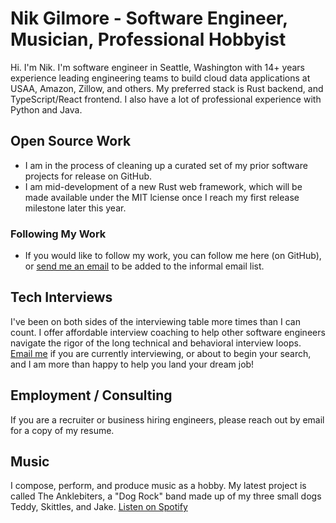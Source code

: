 # Nik Gilmore - Software Engineer, Musician, Professional Hobbyist

Hi. I'm Nik. I'm software engineer in Seattle, Washington with 14+ years experience leading engineering teams to build cloud data applications at USAA, Amazon, Zillow, and others. My preferred stack is Rust backend, and TypeScript/React frontend. I also have a lot of professional experience with Python and Java.

## Open Source Work

* I am in the process of cleaning up a curated set of my prior software projects for release on GitHub.
* I am mid-development of a new Rust web framework, which will be made available under the MIT lciense once I reach my first release milestone later this year.

### Following My Work

* If you would like to follow my work, you can follow me here (on GitHub), or [send me an email](mailto:nwakg@pm.me) to be added to the informal email list.

## Tech Interviews

I've been on both sides of the interviewing table more times than I can count. I offer affordable interview coaching to help other software engineers navigate the rigor of the long technical and behavioral interview loops. [Email me](mailto:nwakg@pm.me) if you are currently interviewing, or about to begin your search, and I am more than happy to help you land your dream job!

## Employment / Consulting

If you are a recruiter or business hiring engineers, please reach out by email for a copy of my resume.

## Music

I compose, perform, and produce music as a hobby. My latest project is called The Anklebiters, a "Dog Rock" band made up of my three small dogs Teddy, Skittles, and Jake. [Listen on Spotify](https://open.spotify.com/album/1VXDcC1RAQVwzoFAhHBZio)

